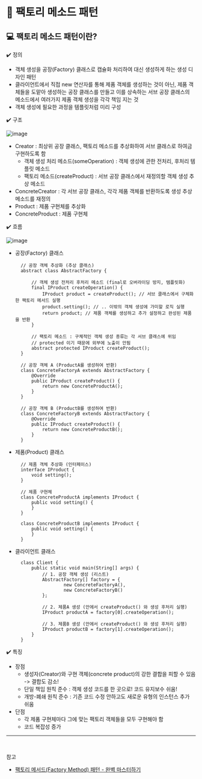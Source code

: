 # :pushpin: 팩토리 메소드 패턴

## :computer: 팩토리 메소드 패턴이란?

:heavy_check_mark: 정의

- 객체 생성을 공장(Factory) 클래스로 캡슐화 처리하여 대신 생성하게 하는 생성 디자인 패턴
- 클라이언트에서 직접 new 연산자를 통해 제품 객체를 생성하는 것이 아닌, 제품 객체들을 도맡아 생성하는 공장 클래스를 만들고 이를 상속하는 서브 공장 클래스의 메소드에서 여러가지 제품 객체 생성을 각각 책임 지는 것
- 객체 생성에 필요한 과정을 템플릿처럼 미리 구성

:heavy_check_mark: 구조

![image](https://github.com/SeoYeonBae/CS_study/assets/69101568/a2d6a59b-f836-4a3a-bc6b-cbd2b21cb1e9)

- Creator : 최상위 공장 클래스, 팩토리 메소드를 추상화하여 서브 클래스로 하여금 구현하도록 함
  - 객체 생성 처리 메소드(someOperation) : 객체 생성에 관한 전처리, 후처리 템플릿 메소드
  - 팩토리 메소드(createProduct) : 서브 공장 클래스에서 재정의할 객체 생성 추상 메소드
- ConcreteCreator : 각 서브 공장 클래스, 각각 제품 객체를 반환하도록 생성 추상 메소드를 재정의
- Product : 제품 구현체를 추상화
- ConcreteProduct : 제품 구현체

:heavy_check_mark: 흐름

![image](https://github.com/SeoYeonBae/CS_study/assets/69101568/2e9d1a5b-cd64-4cd3-8389-d4b2fa83ca90)

- 공장(Factory) 클래스

        // 공장 객체 추상화 (추상 클래스)
        abstract class AbstractFactory {

            // 객체 생성 전처리 후처리 메소드 (final로 오버라이딩 방지, 템플릿화)
            final IProduct createOperation() {
                IProduct product = createProduct(); // 서브 클래스에서 구체화한 팩토리 메서드 실행
                product.setting(); // .. 이밖의 객체 생성에 가미할 로직 실행
                return product; // 제품 객체를 생성하고 추가 설정하고 완성된 제품을 반환
            }

            // 팩토리 메소드 : 구체적인 객체 생성 종류는 각 서브 클래스에 위임
            // protected 이기 때문에 외부에 노출이 안됨
            abstract protected IProduct createProduct();
        }

        // 공장 객체 A (ProductA를 생성하여 반환)
        class ConcreteFactoryA extends AbstractFactory {
            @Override
            public IProduct createProduct() {
                return new ConcreteProductA();
            }
        }

        // 공장 객체 B (ProductB를 생성하여 반환)
        class ConcreteFactoryB extends AbstractFactory {
            @Override
            public IProduct createProduct() {
                return new ConcreteProductB();
            }
        }

- 제품(Product) 클래스

        // 제품 객체 추상화 (인터페이스)
        interface IProduct {
            void setting();
        }

        // 제품 구현체
        class ConcreteProductA implements IProduct {
            public void setting() {
            }
        }

        class ConcreteProductB implements IProduct {
            public void setting() {
            }
        }

- 클라이언트 클래스

        class Client {
            public static void main(String[] args) {
                // 1. 공장 객체 생성 (리스트)
                AbstractFactory[] factory = {
                        new ConcreteFactoryA(),
                        new ConcreteFactoryB()
                };

                // 2. 제품A 생성 (안에서 createProduct() 와 생성 후처리 실행)
                IProduct productA = factory[0].createOperation();

                // 3. 제품B 생성 (안에서 createProduct() 와 생성 후처리 실행)
                IProduct productB = factory[1].createOperation();
            }
        }

:heavy_check_mark: 특징

- 장점
  - 생성자(Creator)와 구현 객체(concrete product)의 강한 결합을 피할 수 있음 -> 결합도 감소!
  - 단일 책임 원칙 준수 : 객체 생성 코드를 한 곳으로! 코드 유지보수 쉬움!
  - 개방-폐쇄 원칙 준수 : 기존 코드 수정 안하고도 새로운 유형의 인스턴스 추가 쉬움
- 단점
  - 각 제품 구현체마다 그에 맞는 팩토리 객체들을 모두 구현해야 함
  - 코드 복잡성 증가

---

<br>

참고

- [팩토리 메서드(Factory Method) 패턴 - 완벽 마스터하기](https://inpa.tistory.com/entry/GOF-%F0%9F%92%A0-%ED%8C%A9%ED%86%A0%EB%A6%AC-%EB%A9%94%EC%84%9C%EB%93%9CFactory-Method-%ED%8C%A8%ED%84%B4-%EC%A0%9C%EB%8C%80%EB%A1%9C-%EB%B0%B0%EC%9B%8C%EB%B3%B4%EC%9E%90)
